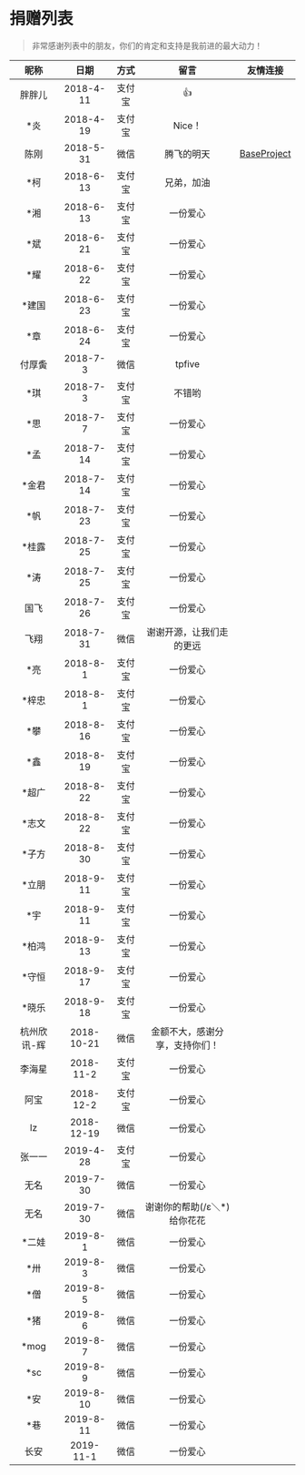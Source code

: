 # 捐赠列表

> 非常感谢列表中的朋友，你们的肯定和支持是我前进的最大动力！

|    昵称    |    日期    |    方式    |    留言    |    友情连接    |
|   :---:   |   :---:    |  :---:   |   :---:   |     :---:     |  
|    胖胖儿  |  2018-4-11 |  支付宝  |  👍  |      |
|    *炎    |  2018-4-19 |  支付宝  |  Nice！  |      |  
|  陈刚     |  2018-5-31  |  微信  |  腾飞的明天  |  [BaseProject](https://github.com/fly803/BaseProject)  |  
|  *柯      |  2018-6-13  |  支付宝  |  兄弟，加油  |      |  
|  *湘      |  2018-6-13  |  支付宝  |  一份爱心  |      |  
|  *斌      |  2018-6-21  |  支付宝  |  一份爱心  |      |  
|  *耀      |  2018-6-22  |  支付宝  |  一份爱心  |      |  
|  *建国    |  2018-6-23  |  支付宝  |  一份爱心  |      |  
|  *章      |  2018-6-24  |  支付宝  |  一份爱心  |      |  
|  付厚夤    |  2018-7-3  |  微信  |  tpfive  |      |  
|  *琪      |  2018-7-3  |  支付宝  |  不错哟  |      |  
|  *思      |  2018-7-7  |  支付宝  |  一份爱心  |      |  
|  *孟      |  2018-7-14  |  支付宝  |  一份爱心  |      |  
|  *金君    |  2018-7-14  |  支付宝  |  一份爱心  |      |  
|  *帆      |  2018-7-23  |  支付宝  |  一份爱心  |      |  
|  *桂露    |  2018-7-25  |  支付宝  |  一份爱心  |      |  
|  *涛      |  2018-7-25  |  支付宝  |  一份爱心  |      |  
|  国飞     |  2018-7-26  |  支付宝  |  一份爱心  |      |  
|  飞翔     |  2018-7-31  |  微信  |  谢谢开源，让我们走的更远  |      |  
|  *亮      |  2018-8-1  |  支付宝  |  一份爱心  |      |  
|  *梓忠    |  2018-8-1  |  支付宝  |  一份爱心  |      |  
|  *攀      |  2018-8-16  |  支付宝  |  一份爱心  |      |  
|  *鑫      |  2018-8-19  |  支付宝  |  一份爱心  |      |  
|  *超广    |  2018-8-22  |  支付宝  |  一份爱心  |      |  
|  *志文    |  2018-8-22  |  支付宝  |  一份爱心  |      |  
|  *子方    |  2018-8-30  |  支付宝  |  一份爱心  |      |  
|  *立朋    |  2018-9-11  |  支付宝  |  一份爱心  |      |  
|  *宇      |  2018-9-11  |  支付宝  |  一份爱心  |      |  
|  *柏鸿    |  2018-9-13  |  支付宝  |  一份爱心  |      |  
|  *守恒    |  2018-9-17  |  支付宝  |  一份爱心  |      |  
|  *晓乐    |  2018-9-18  |  支付宝  |  一份爱心  |      |  
| 杭州欣讯-辉|  2018-10-21  |  微信  |  金额不大，感谢分享，支持你们！|      |  
|  李海星   |  2018-11-2  |  支付宝  |  一份爱心  |      |  
|  阿宝     |  2018-12-2  |  支付宝  |  一份爱心  |      |  
|  lz      |  2018-12-19  |  微信  |  一份爱心  |      |  
|  张一一   |  2019-4-28  |  支付宝  |  一份爱心  |      |  
|  无名     |  2019-7-30  |  微信  |  一份爱心  |      |  
|  无名     |  2019-7-30  |  微信  |  谢谢你的帮助(/ε＼*)给你花花  |      |
|  *二娃    |  2019-8-1  |  微信  |  一份爱心  |      |  
|  *卅      |  2019-8-3  |  微信  |  一份爱心  |      |  
|  *僧      |  2019-8-5  |  微信  |  一份爱心  |      |  
|  *猪      |  2019-8-6  |  微信  |  一份爱心  |      |  
|  *mog     |  2019-8-7  |  微信  |  一份爱心  |      |  
|  *sc      |  2019-8-9  |  微信  |  一份爱心  |      |  
|  *安      |  2019-8-10  |  微信  |  一份爱心  |      |  
|  *巷      |  2019-8-11  |  微信  |  一份爱心  |      |  
|  长安     |  2019-11-1  |  微信  |  一份爱心  |      |  

